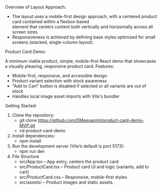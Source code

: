 Overview of Layout Approach:
- The layout uses a mobile-first design approach, with a centered product card contained within a flexbox-based <main> element that centers content both vertically and horizontally across all screen sizes.
- Responsiveness is achieved by defining base styles optimized for small screens (stacked, single-column layout).

Product Card Demo:

A minimum viable product, simple, mobile-first React demo that showcases a visually pleasing, responsive product card.
Features:
- Mobile-first, responsive, and accessible design
- Product variant selection with stock awareness
- "Add to Cart" button is disabled if selected or all variants are out of stock
- Handles local image asset imports with Vite's bundler

Getting Started:
1. Clone the repository:
   - git clone https://github.com/DMequanint/product-card-demo-MVP.git
   - cd product-card-demo
3. Install dependencies:
    - npm install
4. Run the development server (Vite’s default is port 5173):
    - npm run dev
5. File Structure
   - src/App.tsx – App entry, centers the product card
   - src/ProductCard.tsx – Product card UI and logic (variants, add to cart)
   - src/ProductCard.css – Responsive, mobile-first styles
   - src/assets/ – Product images and static assets.

